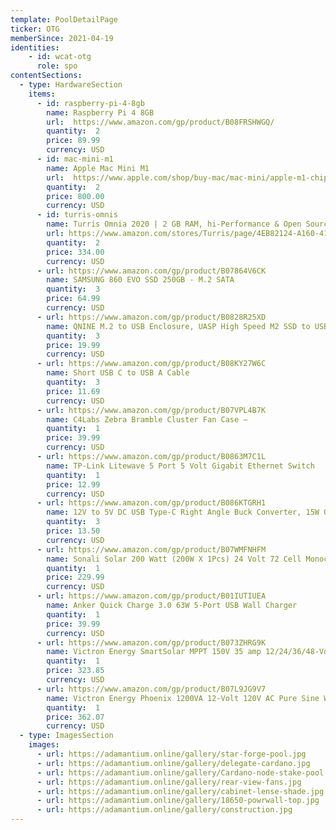 ```yaml
---
template: PoolDetailPage
ticker: OTG
memberSince: 2021-04-19
identities:
    - id: wcat-otg
      role: spo
contentSections:
  - type: HardwareSection
    items:
      - id: raspberry-pi-4-8gb
        name: Raspberry Pi 4 8GB
        url:  https://www.amazon.com/gp/product/B08FRSHWGQ/
        quantity:  2
        price: 89.99
        currency: USD
      - id: mac-mini-m1
        name: Apple Mac Mini M1
        url:  https://www.apple.com/shop/buy-mac/mac-mini/apple-m1-chip-with-8-core-cpu-and-8-core-gpu-256gb
        quantity:  2
        price: 800.00
        currency: USD
      - id: turris-omnis
        name: Turris Omnia 2020 | 2 GB RAM, hi-Performance & Open Source Router
        url: https://www.amazon.com/stores/Turris/page/4EB82124-A160-4117-9404-00DA2DF8FE26
        quantity:  2
        price: 334.00
        currency: USD
      - url: https://www.amazon.com/gp/product/B07864V6CK
        name: SAMSUNG 860 EVO SSD 250GB - M.2 SATA
        quantity:  3
        price: 64.99
        currency: USD
      - url: https://www.amazon.com/gp/product/B0828R25XD
        name: QNINE M.2 to USB Enclosure, UASP High Speed M2 SSD to USB C Adapter
        quantity:  3
        price: 19.99
        currency: USD
      - url: https://www.amazon.com/gp/product/B08KY27W6C
        name: Short USB C to USB A Cable
        quantity:  3
        price: 11.69
        currency: USD
      - url: https://www.amazon.com/gp/product/B07VPL4B7K
        name: C4Labs Zebra Bramble Cluster Fan Case –
        quantity:  1
        price: 39.99
        currency: USD
      - url: https://www.amazon.com/gp/product/B0863M7C1L
        name: TP-Link Litewave 5 Port 5 Volt Gigabit Ethernet Switch
        quantity:  1
        price: 12.99
        currency: USD
      - url: https://www.amazon.com/gp/product/B086KTGRH1
        name: 12V to 5V DC USB Type-C Right Angle Buck Converter, 15W Output, 3A
        quantity:  3
        price: 13.50
        currency: USD
      - url: https://www.amazon.com/gp/product/B07WMFNHFM
        name: Sonali Solar 200 Watt (200W X 1Pcs) 24 Volt 72 Cell Monocrystalline (Mono) Solar Panel
        quantity:  1
        price: 229.99
        currency: USD
      - url: https://www.amazon.com/gp/product/B01IUTIUEA
        name: Anker Quick Charge 3.0 63W 5-Port USB Wall Charger
        quantity:  1
        price: 39.99
        currency: USD
      - url: https://www.amazon.com/gp/product/B073ZHRG9K
        name: Victron Energy SmartSolar MPPT 150V 35 amp 12/24/36/48-Volt Solar Charge Controller (Bluetooth)
        quantity:  1
        price: 323.85
        currency: USD
      - url: https://www.amazon.com/gp/product/B07L9JG9V7
        name: Victron Energy Phoenix 1200VA 12-Volt 120V AC Pure Sine Wave Inverter
        quantity:  1
        price: 362.07
        currency: USD
  - type: ImagesSection
    images:
      - url: https://adamantium.online/gallery/star-forge-pool.jpg
      - url: https://adamantium.online/gallery/delegate-cardano.jpg
      - url: https://adamantium.online/gallery/Cardano-node-stake-pool.jpg
      - url: https://adamantium.online/gallery/rear-view-fans.jpg
      - url: https://adamantium.online/gallery/cabinet-lense-shade.jpg
      - url: https://adamantium.online/gallery/18650-powrwall-top.jpg
      - url: https://adamantium.online/gallery/construction.jpg
---
```

